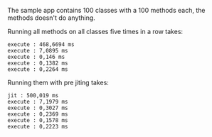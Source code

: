 The sample app contains 100 classes with a 100 methods each, the methods doesn't do anything.

Running all methods on all classes five times in a row takes:
```
execute : 468,6694 ms
execute : 7,0895 ms
execute : 0,146 ms
execute : 0,1382 ms
execute : 0,2264 ms
```

Running them with pre jiting takes:
```
jit : 500,019 ms
execute : 7,1979 ms
execute : 0,3027 ms
execute : 0,2369 ms
execute : 0,1578 ms
execute : 0,2223 ms
```